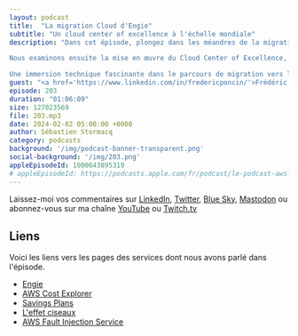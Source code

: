 ```yaml
---
layout: podcast
title:  "La migration Cloud d'Engie"
subtitle: "Un cloud center of excellence à l'échelle mondiale"
description: "Dans cet épisode, plongez dans les méandres de la migration vers le cloud d'Engie, une entreprise présente dans une trentaine de pays. Remontant à 2016, nous explorons l'approche méthodique qu'Engie a adoptée pour amorcer ses premiers projets de migration. Découvrez comment la mise en place d'une cellule d'architecture au niveau groupe a été cruciale, dévoilant les intrications de la sélection des premières briques de services.

Nous examinons ensuite la mise en œuvre du Cloud Center of Excellence, ainsi que le modèle de délégation instauré. Ce modèle permet aux différentes divisions de l'entreprise d'innover tout en bénéficiant d'un système de contrôle et de référence, catalysant ainsi l'adoption interne du cloud. Plongez dans les détails des domaines délégués et centralisés, incluant des aspects cruciaux tels que le réseau, la gestion des identités, l'achat de saving plans, et bien d'autres.

Une immersion technique fascinante dans le parcours de migration vers le cloud d'une entreprise mondiale, cet épisode du AWS Podcast en Francais offre des insights concrets pour les professionnels du domaine."
guest: "<a href='https://www.linkedin.com/in/fredericponcin/'>Frédéric Poncin</a>, Head of Cloud, Engie Corporate"
episode: 203
duration: "01:06:09" 
size: 127023569
file: 203.mp3
date: 2024-02-02 05:00:00 +0000
author: Sébastien Stormacq
category: podcasts
background: '/img/podcast-banner-transparent.png'
social-background: '/img/203.png'
appleEpisodeId: 1000643895319
# appleEpisodeId: https://podcasts.apple.com/fr/podcast/le-podcast-aws-en-français/id1452118442
---
```


Laissez-moi vos commentaires sur [LinkedIn](https://www.linkedin.com/in/sebastienstormacq/), [Twitter](https://twitter.com/sebsto), [Blue Sky](https://bsky.app/profile/sebsto.bsky.social), [Mastodon](https://awscommunity.social/@sebsto) ou abonnez-vous sur ma chaîne [YouTube](https://www.youtube.com/sebsto) ou [Twitch.tv](https://www.twitch.tv/sebAWS)

## Liens

Voici les liens vers les pages des services dont nous avons parlé dans l'épisode.

- [Engie](https://www.engie.com)
- [AWS Cost Explorer](https://aws.amazon.com/aws-cost-management/aws-cost-explorer/)
- [Savings Plans](https://aws.amazon.com/savingsplans/)
- [L'effet ciseaux](https://fr.wikipedia.org/wiki/Effet_ciseaux)
- [AWS Fault Injection Service](https://aws.amazon.com/fis/)
